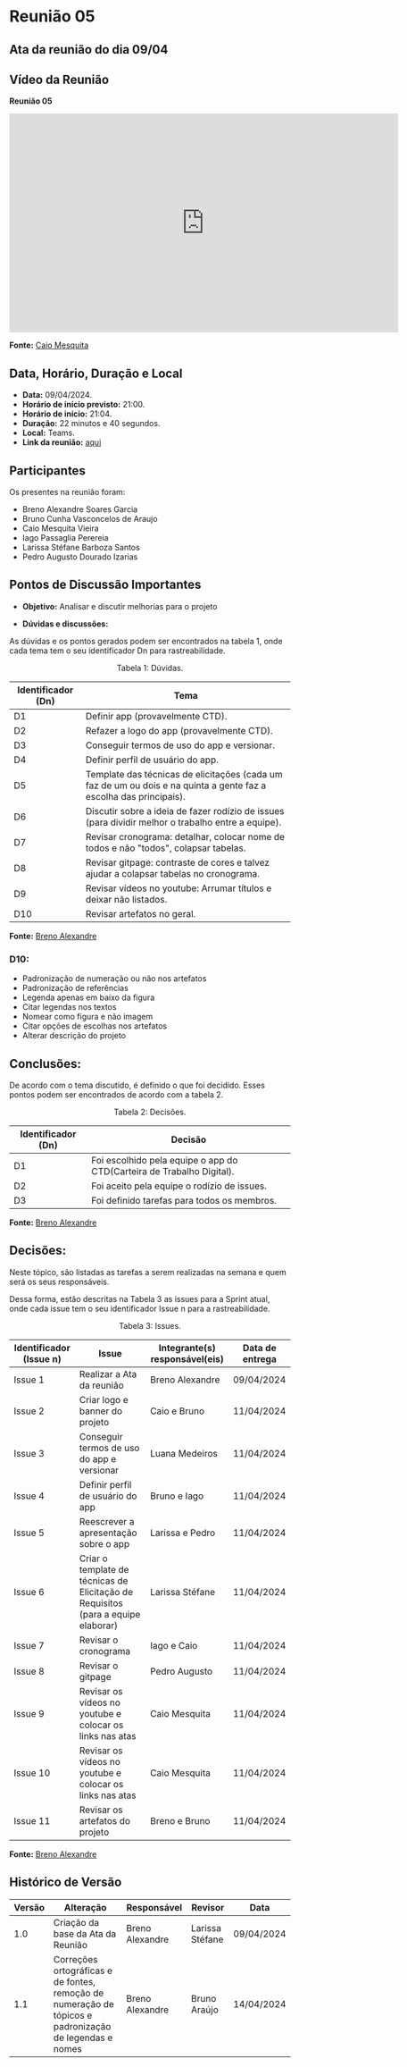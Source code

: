 # Reunião 05

## Ata da reunião do dia 09/04

## Vídeo da Reunião

**Reunião 05**

<iframe width="697" height="392" src="https://www.youtube.com/embed/DnWkrJU0tEo" title="Reunião 05 Requisitos g02" frameborder="0" allow="accelerometer; autoplay; clipboard-write; encrypted-media; gyroscope; picture-in-picture; web-share" referrerpolicy="strict-origin-when-cross-origin" allowfullscreen></iframe>

**Fonte:** [Caio Mesquita](https://github.com/caiomesvie)

## Data, Horário, Duração e Local

- **Data:** 09/04/2024.
- **Horário de início previsto:** 21:00.
- **Horário de início:** 21:04.
- **Duração:** 22 minutos e 40 segundos.
- **Local:** Teams.
- **Link da reunião:** [aqui](https://www.youtube.com/watch?v=DnWkrJU0tEo)

## Participantes

Os presentes na reunião foram:

- Breno Alexandre Soares Garcia
- Bruno Cunha Vasconcelos de Araujo
- Caio Mesquita Vieira
- Iago Passaglia Perereia
- Larissa Stéfane Barboza Santos
- Pedro Augusto Dourado Izarias

## Pontos de Discussão Importantes

- **Objetivo:** Analisar e discutir melhorias para o projeto

- **Dúvidas e discussões:**

As dúvidas e os pontos gerados podem ser encontrados na tabela 1, onde cada tema tem o seu identificador Dn para rastreabilidade.

<p align="center"> Tabela 1: Dúvidas. </p>

| Identificador (Dn) | Tema                                                                                                               |
| ------------------ | ------------------------------------------------------------------------------------------------------------------ |
| D1                 | Definir app (provavelmente CTD).                                                                                   |
| D2                 | Refazer a logo do app (provavelmente CTD).                                                                         |
| D3                 | Conseguir termos de uso do app e versionar.                                                                        |
| D4                 | Definir perfil de usuário do app.                                                                                  |
| D5                 | Template das técnicas de elicitações (cada um faz de um ou dois e na quinta a gente faz a escolha das principais). |
| D6                 | Discutir sobre a ideia de fazer rodízio de issues (para dividir melhor o trabalho entre a equipe).                 |
| D7                 | Revisar cronograma: detalhar, colocar nome de todos e não "todos", colapsar tabelas.                               |
| D8                 | Revisar gitpage: contraste de cores e talvez ajudar a colapsar tabelas no cronograma.                              |
| D9                 | Revisar vídeos no youtube: Arrumar títulos e deixar não listados.                                                  |
| D10                | Revisar artefatos no geral.                                                                                        |

**Fonte:** [Breno Alexandre](https://github.com/brenoalexandre0)

### **D10:**
* Padronização de numeração ou não nos artefatos
* Padronização de referências
* Legenda apenas em baixo da figura
* Citar legendas nos textos
* Nomear como figura e não imagem
* Citar opções de escolhas nos artefatos
* Alterar descrição do projeto


## Conclusões: 

De acordo com o tema discutido, é definido o que foi decidido. Esses pontos podem ser encontrados de acordo com a tabela 2.

<p align="center"> Tabela 2: Decisões. </p>

| Identificador (Dn) | Decisão                                                               |
| ------------------ | --------------------------------------------------------------------- |
| D1                 | Foi escolhido pela equipe o app do CTD(Carteira de Trabalho Digital). |
| D2                 | Foi aceito pela equipe o rodízio de issues.                           |
| D3                 | Foi definido tarefas para todos os membros.                           |

**Fonte:** [Breno Alexandre](https://github.com/brenoalexandre0)

## Decisões:

Neste tópico, são listadas as tarefas a serem realizadas na semana e quem será os seus responsáveis.

Dessa forma, estão descritas na Tabela 3 as issues para a Sprint atual, onde cada issue tem o seu identificador Issue n para a rastreabilidade.

<p align="center"> Tabela 3: Issues. </p>

| Identificador (Issue n) | Issue                                                                             | Integrante(s) responsável(eis) | Data de entrega |
| ----------------------- | --------------------------------------------------------------------------------- | ------------------------------ | --------------- |
| Issue 1                 | Realizar a Ata da reunião                                                         | Breno Alexandre                | 09/04/2024      |
| Issue 2                 | Criar logo e banner do projeto                                                    | Caio e Bruno                   | 11/04/2024      |
| Issue 3                 | Conseguir termos de uso do app e versionar                                        | Luana Medeiros                 | 11/04/2024      |
| Issue 4                 | Definir perfil de usuário do app                                                  | Bruno e Iago                   | 11/04/2024      |
| Issue 5                 | Reescrever a apresentação sobre o app                                             | Larissa e Pedro                | 11/04/2024      |
| Issue 6                 | Criar o template de técnicas de Elicitação de Requisitos (para a equipe elaborar) | Larissa Stéfane                | 11/04/2024      |
| Issue 7                 | Revisar o cronograma                                                              | Iago e Caio                    | 11/04/2024      |
| Issue 8                 | Revisar o gitpage                                                                 | Pedro Augusto                  | 11/04/2024      |
| Issue 9                 | Revisar os vídeos no youtube e colocar os links nas atas                          | Caio Mesquita                  | 11/04/2024      |
| Issue 10                | Revisar os vídeos no youtube e colocar os links nas atas                          | Caio Mesquita                  | 11/04/2024      |
| Issue 11                | Revisar os artefatos do projeto                                                   | Breno e Bruno                  | 11/04/2024      |

**Fonte:** [Breno Alexandre](https://github.com/brenoalexandre0)


## Histórico de Versão

| Versão | Alteração                                                                                                    | Responsável     | Revisor         | Data       |
| ------ | ------------------------------------------------------------------------------------------------------------ | --------------- | --------------- | ---------- |
| 1.0    | Criação da base da Ata da Reunião                                                                            | Breno Alexandre | Larissa Stéfane | 09/04/2024 |
| 1.1    | Correções ortográficas e de fontes, remoção de numeração de tópicos e padronização de legendas e nomes       | Breno Alexandre | Bruno Araújo    | 14/04/2024 |
